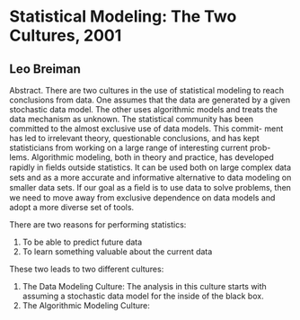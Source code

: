 # Statistical Modeling: The Two Cultures, 2001
## Leo Breiman

Abstract. There are two cultures in the use of statistical modeling to reach conclusions from data. One assumes that the data are generated by a given stochastic data model. The other uses algorithmic models and treats the data mechanism as unknown. The statistical community has been committed to the almost exclusive use of data models. This commit- ment has led to irrelevant theory, questionable conclusions, and has kept statisticians from working on a large range of interesting current prob- lems. Algorithmic modeling, both in theory and practice, has developed rapidly in ﬁelds outside statistics. It can be used both on large complex data sets and as a more accurate and informative alternative to data modeling on smaller data sets. If our goal as a ﬁeld is to use data to solve problems, then we need to move away from exclusive dependence on data models and adopt a more diverse set of tools.


There are two reasons for performing statistics:
1. To be able to predict future data
2. To learn something valuable about the current data

These two leads to two different cultures:
1. The Data Modeling Culture: The analysis in this culture starts with assuming a stochastic data model for the inside of the black box.
2. The Algorithmic Modeling Culture: 

















